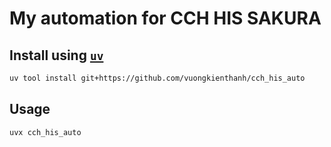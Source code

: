 # My automation for CCH HIS SAKURA 

## Install using [`uv`](https://docs.astral.sh/uv/)

```sh
uv tool install git+https://github.com/vuongkienthanh/cch_his_auto
```

## Usage
```sh
uvx cch_his_auto
```
